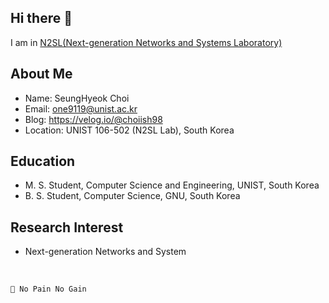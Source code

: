 ## Hi there 👋
I am in [N2SL(Next-generation Networks and Systems Laboratory)](https://ovinee.wixsite.com/n2sl)

## About Me
- Name: SeungHyeok Choi
- Email: one9119@unist.ac.kr
- Blog: https://velog.io/@choiish98
- Location: UNIST 106-502 (N2SL Lab), South Korea

## Education
- M. S. Student, Computer Science and Engineering, UNIST, South Korea
- B. S. Student, Computer Science, GNU, South Korea

## Research Interest
- Next-generation Networks and System

<br>

```💬 No Pain No Gain```
